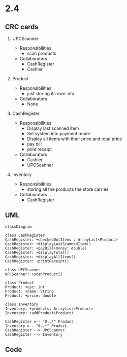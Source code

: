 # 2.4
## CRC cards
1. UPCScanner
    - Responsibilities
        - scan products
    - Collaborators
        - CashRegister
        - Cashier
        
2. Product
    - Responsibilities
        - just storing its own info 
    - Collaborators
        - None

3. CashRegister
    - Responsibilities
        - Display last scanned item
        - Set system into payment mode
        - Display all items with their price and total price
        - pay bill
        - print receipt
    - Collaborators
        - Cashier
        - UPCScanner
4. Inventory
    - Responsibilities
        - storing all the products the store carries 
    - Collaborators
        - CashRegister
         
## UML
```mermaid
classDiagram

class CashRegister
CashRegister: +checkedOutItems : ArrayList<Product>
CashRegister: +displayLastScannedItem()
CashRegister: +payBill(money: double)
CashRegister: +displayTotal()
CashRegister: +displayAllItems()
CashRegister: +printReceipt()

class UPCScanner
UPCScanner: +scanProduct()

class Product
Product: +upc: int
Product: +name: String
Product: +price: double

class Inventory
Inventory: +products: ArrayList<Product>
Inventory: +addProduct(Product)

CashRegister o-- "0..*" Product
Inventory o-- "0..*" Product
CashRegister --> UPCScanner
CashRegister --> Inventory

```

## Code     